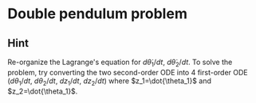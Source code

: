 # Double pendulum problem

## Hint

Re-organize the Lagrange's equation for $d\dot{\theta}_1/dt$, $d\dot{\theta}_2/dt$. To solve the problem, try converting the two second-order ODE into 4 first-order ODE ($d\theta_1/dt$, $d\theta_2/dt$, $dz_1/dt$, $dz_2/dt$) where $z_1=\dot{\theta_1}$ and $z_2=\dot{\theta_1}$.
